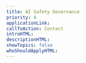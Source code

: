 ```yaml
---
title: AI Safety Governance
priority: 4
applicationLink:
callToAction: Contact
introHTML:
descriptionHTML:
showTopics: false
whoShouldApplyHTML:
---
```

